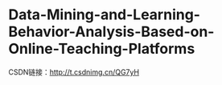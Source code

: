 # Data-Mining-and-Learning-Behavior-Analysis-Based-on-Online-Teaching-Platforms
CSDN链接：http://t.csdnimg.cn/QG7yH
